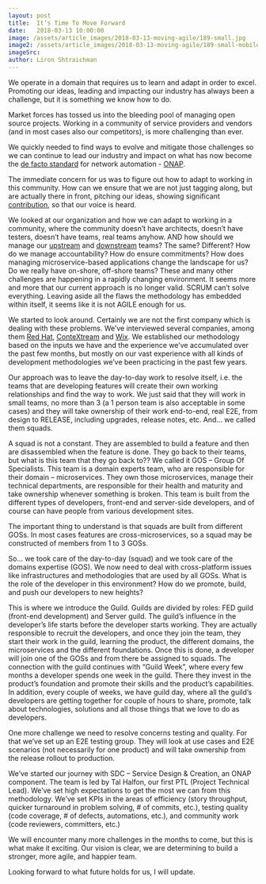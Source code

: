 ```yaml
---
layout: post
title:  It’s Time To Move Forward
date:   2018-03-13 10:00:00
image: /assets/article_images/2018-03-13-moving-agile/189-small.jpg
image2: /assets/article_images/2018-03-13-moving-agile/189-small-mobile.jpeg
imageSrc: 
author: Liron Shtraichman
---
```

We operate in a domain that requires us to learn and adapt in order to excel. 
Promoting our ideas, leading and impacting our industry has always been a challenge, but it is something we know how to do.

Market forces has tossed us into the bleeding pool of managing open source projects. Working in a community of service providers and vendors (and in most cases also our competitors), is more challenging than ever.
 
We quickly needed to find ways to evolve and mitigate those challenges so we can continue to lead our industry and impact on what has now become the [de facto standard](http://www.lightreading.com/automation/onap-adds-verizon-claims-de-facto-title/d/d-id/739689?itc=lrnewsletter_lrdaily)  for network automation - [ONAP](https://www.onap.org/). 

The immediate concern for us was to figure out how to adapt to working in this community. How can we ensure that we are not just tagging along, but are actually there in front, pitching our ideas, showing significant [contribution](https://onap.biterg.io/app/kibana#/dashboard/Overview), so that our voice is heard.
 
We looked at our organization and how we can adapt to working in a community, where the community doesn’t have architects, doesn’t have testers, doesn’t have teams, real teams anyhow. 
AND how should we manage our [upstream](https://en.wikipedia.org/wiki/Upstream_(software_development)) and [downstream](https://en.wikipedia.org/wiki/Downstream_(software_development)) teams? The same? Different? How do we manage accountability? How do ensure commitments? How does managing microservice-based applications change the landscape for us? Do we really have on-shore, off-shore teams? These and many other challenges are happening in a rapidly changing environment. It seems more and more that our current approach is no longer valid. SCRUM can’t solve everything. Leaving aside all the flaws the methodology has embedded within itself, it seems like it is not AGILE enough for us.

We started to look around. Certainly we are not the first company which is dealing with these problems. We’ve interviewed several companies, among them [Red Hat](https://www.redhat.com/en), [ConteXtream](https://il.linkedin.com/company/contextream) and [Wix](https://www.wix.com). We established our methodology based on the inputs we have and the experience we’ve accumulated over the past few months, but mostly on our vast experience with all kinds of development methodologies we’ve been practicing in the past few years.

Our approach was to leave the day-to-day work to resolve itself, i.e. the teams that are developing features will create their own working relationships and find the way to work. We just said that they will work in small teams, no more than 3 (a 1 person team is also acceptable in some cases) and they will take ownership of their work end-to-end, real E2E, from design to RELEASE, including upgrades, release notes, etc. And... we called them squads.

A squad is not a constant. They are assembled to build a feature and then are disassembled when the feature is done. They go back to their teams, but what is this team that they go back to?? We called it GOS – Group Of Specialists. This team is a domain experts team, who are responsible for their domain – microservices. They own those microservices, manage their technical departments, are responsible for their health and maturity and take ownership whenever something is broken. This team is built from the different types of developers, front-end and server-side developers, and of course can have people from various development sites.

The important thing to understand is that squads are built from different GOSs. In most cases features are cross-microservices, so a squad may be constructed of members from 1 to 3 GOSs.

So… we took care of the day-to-day (squad) and we took care of the domains expertise (GOS). We now need to deal with cross-platform issues like infrastructures and methodologies that are used by all GOSs. What is the role of the developer in this environment? How do we promote, build, and push our developers to new heights?

This is where we introduce the Guild. Guilds are divided by roles: FED guild (front-end development) and Server guild. The guild’s influence in the developer’s life starts before the developer starts working. They are actually responsible to recruit the developers, and once they join the team, they start their work in the guild, learning the product, the different domains, the microservices and the different foundations. Once this is done, a developer will join one of the GOSs and from there be assigned to squads. 
The connection with the guild continues with “Guild Week”, where every few months a developer spends one week in the guild. There they invest in the product’s foundation and promote their skills and the product’s capabilities. In addition, every couple of weeks, we have guild day, where all the guild’s developers are getting together for couple of hours to share, promote, talk about technologies, solutions and all those things that we love to do as developers.

One more challenge we need to resolve concerns testing and quality. For that we’ve set up an E2E testing group. They will look at use cases and E2E scenarios (not necessarily for one product) and will take ownership from the release rollout to production.

We’ve started our journey with SDC – Service Design & Creation, an ONAP component. The team is led by Tal Halfon, our first PTL (Project Technical Lead). We’ve set high expectations to get the most we can from this methodology. We’ve set KPIs in the areas of efficiency (story throughput, quicker turnaround in problem solving, # of commits, etc.), testing quality (code coverage, # of defects, automations, etc.), and community work (code reviewers, committers, etc.)

We will encounter many more challenges in the months to come, but this is what make it exciting. Our vision is clear, we are determining to build a stronger, more agile, and happier team.

Looking forward to what future holds for us, I will update.



